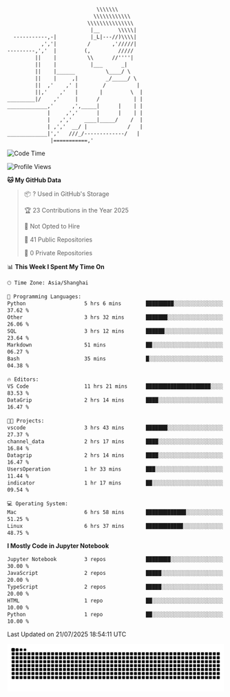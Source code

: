 ```
                             \\\\\\\
                            \\\\\\\\\\\\
                          \\\\\\\\\\\\\\\
                           |__      \\\\\|
  -----------,-|           |_L|---//)\\\\|
           ,','|          /       ,'/////|
---------,','  |         (,         /////
         ||    |          \\      //''''|
         ||    |           |___      _|
         ||    |______          \____/ \
         ||    |     ,|         _/_____/ \
         ||  ,'    ,' |        /          |
         ||,'    ,'   |       |         \  |
_________|/    ,'     |      /           | |
_____________,'      ,',_____|      |    | |
             |     ,','      |      |    | |
             |   ,','    ____|_____/    /  |
             | ,','  __/ |             /   |
_____________|','   ///_/-------------/   |
              |===========,'
```

<!--START_SECTION:waka-->
![Code Time](http://img.shields.io/badge/Code%20Time-73%20hrs%2053%20mins-blue)

![Profile Views](http://img.shields.io/badge/Profile%20Views-0-blue)

**🐱 My GitHub Data** 

> 📦 ? Used in GitHub's Storage 
 > 
> 🏆 23 Contributions in the Year 2025
 > 
> 🚫 Not Opted to Hire
 > 
> 📜 41 Public Repositories 
 > 
> 🔑 0 Private Repositories 
 > 
📊 **This Week I Spent My Time On** 

```text
🕑︎ Time Zone: Asia/Shanghai

💬 Programming Languages: 
Python                   5 hrs 6 mins        █████████░░░░░░░░░░░░░░░░   37.62 % 
Other                    3 hrs 32 mins       ███████░░░░░░░░░░░░░░░░░░   26.06 % 
SQL                      3 hrs 12 mins       ██████░░░░░░░░░░░░░░░░░░░   23.64 % 
Markdown                 51 mins             ██░░░░░░░░░░░░░░░░░░░░░░░   06.27 % 
Bash                     35 mins             █░░░░░░░░░░░░░░░░░░░░░░░░   04.38 % 

🔥 Editors: 
VS Code                  11 hrs 21 mins      █████████████████████░░░░   83.53 % 
DataGrip                 2 hrs 14 mins       ████░░░░░░░░░░░░░░░░░░░░░   16.47 % 

🐱‍💻 Projects: 
vscode                   3 hrs 43 mins       ███████░░░░░░░░░░░░░░░░░░   27.37 % 
channel_data             2 hrs 17 mins       ████░░░░░░░░░░░░░░░░░░░░░   16.84 % 
Datagrip                 2 hrs 14 mins       ████░░░░░░░░░░░░░░░░░░░░░   16.47 % 
UsersOperation           1 hr 33 mins        ███░░░░░░░░░░░░░░░░░░░░░░   11.44 % 
indicator                1 hr 17 mins        ██░░░░░░░░░░░░░░░░░░░░░░░   09.54 % 

💻 Operating System: 
Mac                      6 hrs 58 mins       █████████████░░░░░░░░░░░░   51.25 % 
Linux                    6 hrs 37 mins       ████████████░░░░░░░░░░░░░   48.75 % 
```

**I Mostly Code in Jupyter Notebook** 

```text
Jupyter Notebook         3 repos             ████████░░░░░░░░░░░░░░░░░   30.00 % 
JavaScript               2 repos             █████░░░░░░░░░░░░░░░░░░░░   20.00 % 
TypeScript               2 repos             █████░░░░░░░░░░░░░░░░░░░░   20.00 % 
HTML                     1 repo              ██░░░░░░░░░░░░░░░░░░░░░░░   10.00 % 
Python                   1 repo              ██░░░░░░░░░░░░░░░░░░░░░░░   10.00 % 
```




 Last Updated on 21/07/2025 18:54:11 UTC
<!--END_SECTION:waka-->

<picture>
  <source media="(prefers-color-scheme: dark)" srcset="https://raw.githubusercontent.com/yuemanly/yuemanly/output/github-contribution-grid-snake-dark.svg" />
  <source media="(prefers-color-scheme: light)" srcset="https://raw.githubusercontent.com/yuemanly/yuemanly/output/github-contribution-grid-snake.svg" />
  <img alt="github-snake" src="https://raw.githubusercontent.com/yuemanly/yuemanly/output/github-contribution-grid-snake.svg" />
</picture>
<!--
**yuemanly/yuemanly** is a ✨ _special_ ✨ repository because its `README.md` (this file) appears on your GitHub profile.

Here are some ideas to get you started:

- 🔭 I’m currently working on ...
- 🌱 I’m currently learning ...
- 👯 I’m looking to collaborate on ...
- 🤔 I’m looking for help with ...
- 💬 Ask me about ...
- 📫 How to reach me: ...
- 😄 Pronouns: ...
- ⚡ Fun fact: ...
-->

